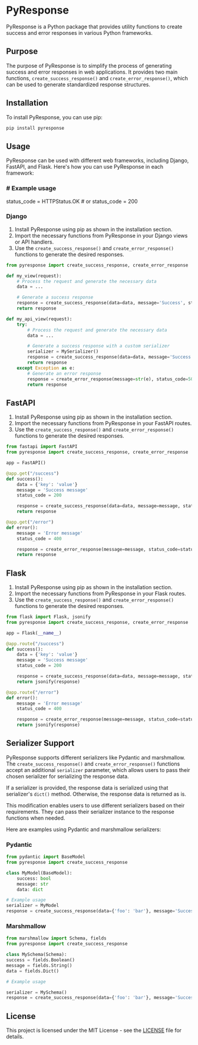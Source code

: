 # PyResponse

PyResponse is a Python package that provides utility functions to create success and error responses in various Python frameworks.

## Purpose

The purpose of PyResponse is to simplify the process of generating success and error responses in web applications. It provides two main functions, `create_success_response()` and `create_error_response()`, which can be used to generate standardized response structures.

## Installation

To install PyResponse, you can use pip:

```bash
pip install pyresponse

```

## Usage

PyResponse can be used with different web frameworks, including Django, FastAPI, and Flask. Here's how you can use PyResponse in each framework:

### # Example usage

status_code = HTTPStatus.OK # or status_code = 200

### Django

1. Install PyResponse using pip as shown in the installation section.
2. Import the necessary functions from PyResponse in your Django views or API handlers.
3. Use the `create_success_response()` and `create_error_response()` functions to generate the desired responses.

```python
from pyresponse import create_success_response, create_error_response

def my_view(request):
    # Process the request and generate the necessary data
    data = ...

    # Generate a success response
    response = create_success_response(data=data, message='Success', status_code=200)
    return response

def my_api_view(request):
    try:
        # Process the request and generate the necessary data
        data = ...

        # Generate a success response with a custom serializer
        serializer = MySerializer()
        response = create_success_response(data=data, message='Success', serializer=serializer, status_code=200)
        return response
    except Exception as e:
        # Generate an error response
        response = create_error_response(message=str(e), status_code=500)
        return response
```

## FastAPI

1. Install PyResponse using pip as shown in the installation section.
2. Import the necessary functions from PyResponse in your FastAPI routes.
3. Use the `create_success_response()` and `create_error_response()` functions to generate the desired responses.

```python
from fastapi import FastAPI
from pyresponse import create_success_response, create_error_response

app = FastAPI()

@app.get("/success")
def success():
    data = {'key': 'value'}
    message = 'Success message'
    status_code = 200

    response = create_success_response(data=data, message=message, status_code=status_code)
    return response

@app.get("/error")
def error():
    message = 'Error message'
    status_code = 400

    response = create_error_response(message=message, status_code=status_code)
    return response
```

## Flask

1. Install PyResponse using pip as shown in the installation section.
2. Import the necessary functions from PyResponse in your Flask routes.
3. Use the `create_success_response()` and `create_error_response()` functions to generate the desired responses.

```python
from flask import Flask, jsonify
from pyresponse import create_success_response, create_error_response

app = Flask(__name__)

@app.route("/success")
def success():
    data = {'key': 'value'}
    message = 'Success message'
    status_code = 200

    response = create_success_response(data=data, message=message, status_code=status_code)
    return jsonify(response)

@app.route("/error")
def error():
    message = 'Error message'
    status_code = 400

    response = create_error_response(message=message, status_code=status_code)
    return jsonify(response)
```

## Serializer Support

PyResponse supports different serializers like Pydantic and marshmallow. The `create_success_response()` and `create_error_response()` functions accept an additional `serializer` parameter, which allows users to pass their chosen serializer for serializing the response data.

If a serializer is provided, the response data is serialized using that serializer's `dict()` method. Otherwise, the response data is returned as is.

This modification enables users to use different serializers based on their requirements. They can pass their serializer instance to the response functions when needed.

Here are examples using Pydantic and marshmallow serializers:

### Pydantic

```python
from pydantic import BaseModel
from pyresponse import create_success_response

class MyModel(BaseModel):
    success: bool
    message: str
    data: dict

# Example usage
serializer = MyModel
response = create_success_response(data={'foo': 'bar'}, message='Success', serializer=serializer)
```

### Marshmallow

```python
from marshmallow import Schema, fields
from pyresponse import create_success_response

class MySchema(Schema):
success = fields.Boolean()
message = fields.String()
data = fields.Dict()

# Example usage

serializer = MySchema()
response = create_success_response(data={'foo': 'bar'}, message='Success', serializer=serializer)
```

## License

This project is licensed under the MIT License - see the [LICENSE](LICENSE) file for details.
